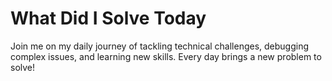 # What Did I Solve Today
Join me on my daily journey of tackling technical challenges, debugging complex issues, and learning new skills. Every day brings a new problem to solve!
